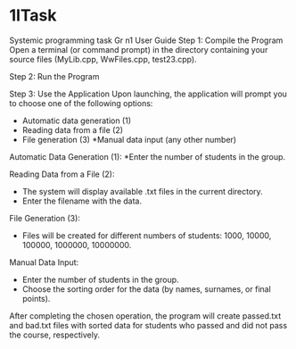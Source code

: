 # 1ITask
Systemic programming task Gr n1
User Guide
Step 1: Compile the Program Open a terminal (or command prompt) in the directory containing your source files (MyLib.cpp, WwFiles.cpp, test23.cpp).

Step 2: Run the Program

Step 3: Use the Application
Upon launching, the application will prompt you to choose one of the following options:

* Automatic data generation (1)
* Reading data from a file (2)
* File generation (3)
*Manual data input (any other number)

Automatic Data Generation (1):
*Enter the number of students in the group.

Reading Data from a File (2):
* The system will display available .txt files in the current directory.
* Enter the filename with the data.

File Generation (3):
* Files will be created for different numbers of students: 1000, 10000, 100000, 1000000, 10000000.

Manual Data Input:
* Enter the number of students in the group.
* Choose the sorting order for the data (by names, surnames, or final points).

After completing the chosen operation, the program will create passed.txt and bad.txt files with sorted data for students who passed and did not pass the course, respectively.
